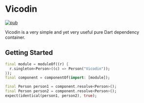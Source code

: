 # Vicodin

[![pub](https://img.shields.io/pub/v/vicodin)](https://pub.dartlang.org/packages/vicodin)

Vicodin is a very simple and yet very useful pure Dart dependency container.

## Getting Started

```Dart
final module = moduleOf((r) {
  r.singleton<Person>((c) => Person("Vicodin"));
});
final component = componentOf(import: [module]);

final Person person1 = component.resolve<Person>();
final Person person2 = component.resolve<Person>();
expect(identical(person1, person2), true);
```